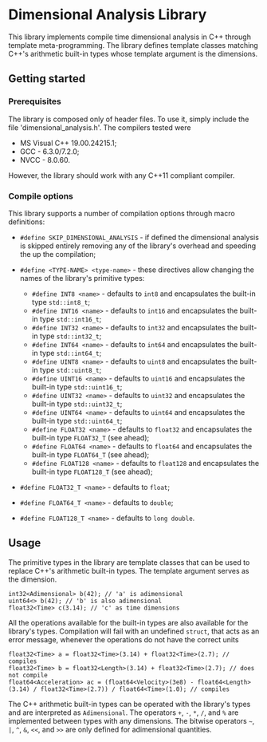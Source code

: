 # Dimensional Analysis Library

This library implements compile time dimensional analysis in C++ through template meta-programming. The library defines template classes matching C++'s arithmetic built-in types whose template argument is the dimensions.

## Getting started

### Prerequisites

The library is composed only of header files. To use it, simply include the file 'dimensional_analysis.h'. The compilers tested were

* MS Visual C++ 19.00.24215.1;
* GCC - 6.3.0/7.2.0;
* NVCC - 8.0.60.

However, the library should work with any C++11 compliant compiler.

### Compile options

This library supports a number of compilation options through macro definitions:

* `#define SKIP_DIMENSIONAL_ANALYSIS` - if defined the dimensional analysis is skipped entirely removing any of the library's overhead and speeding the up the compilation;

* `#define <TYPE-NAME> <type-name>` - these directives allow changing the names of the library's primitive types:
  - `#define INT8 <name>` - defaults to `int8` and encapsulates the built-in type `std::int8_t`;
  - `#define INT16 <name>` - defaults to `int16` and encapsulates the built-in type `std::int16_t`;
  - `#define INT32 <name>` - defaults to `int32` and encapsulates the built-in type `std::int32_t`;
  - `#define INT64 <name>` - defaults to `int64` and encapsulates the built-in type `std::int64_t`;
  - `#define UINT8 <name>` - defaults to `uint8` and encapsulates the built-in type `std::uint8_t`;
  - `#define UINT16 <name>` - defaults to `uint16` and encapsulates the built-in type `std::uint16_t`;
  - `#define UINT32 <name>` - defaults to `uint32` and encapsulates the built-in type `std::uint32_t`;
  - `#define UINT64 <name>` - defaults to `uint64` and encapsulates the built-in type `std::uint64_t`;
  - `#define FLOAT32 <name>` - defaults to `float32` and encapsulates the built-in type `FLOAT32_T` (see ahead);
  - `#define FLOAT64 <name>` - defaults to `float64` and encapsulates the built-in type `FLOAT64_T` (see ahead);
  - `#define FLOAT128 <name>` - defaults to `float128` and encapsulates the built-in type `FLOAT128_T` (see ahead);

* `#define FLOAT32_T <name>` - defaults to `float`;
* `#define FLOAT64_T <name>` - defaults to `double`;
* `#define FLOAT128_T <name>` - defaults to `long double`.


## Usage

The primitive types in the library are template classes that can be used to replace C++'s arithmetic built-in types. The template argument serves as the dimension.

```
int32<Adimensional> b(42); // 'a' is adimensional
uint64<> b(42); // 'b' is also adimensional
float32<Time> c(3.14); // 'c' as time dimensions
```

All the operations available for the built-in types are also available for the library's types. Compilation will fail with an undefined `struct`, that acts as an error message, whenever the operations do not have the correct units

```
float32<Time> a = float32<Time>(3.14) + float32<Time>(2.7); // compiles
float32<Time> b = float32<Length>(3.14) + float32<Time>(2.7); // does not compile
float64<Acceleration> ac = (float64<Velocity>(3e8) - float64<Length>(3.14) / float32<Time>(2.7)) / float64<Time>(1.0); // compiles
```

The C++ arithmetic built-in types can be operated with the library's types and are interpreted as `Adimensional`. The operators `+`, `-`, `*`, `/`, and `%` are implemented between types with any dimensions. The bitwise operators `~`, `|`, `^`, `&`, `<<`, and `>>` are only defined for adimensional quantities.

